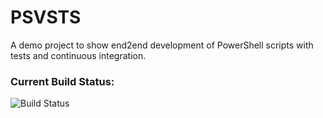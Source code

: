 # PSVSTS
A demo project to show end2end development of PowerShell scripts with tests and continuous integration. 

### Current Build Status:
![Build Status](https://alegristg.visualstudio.com/DefaultCollection/_apis/public/build/definitions/1081a6d1-37b0-489e-ad0d-6d852df1d475/7/badge)
